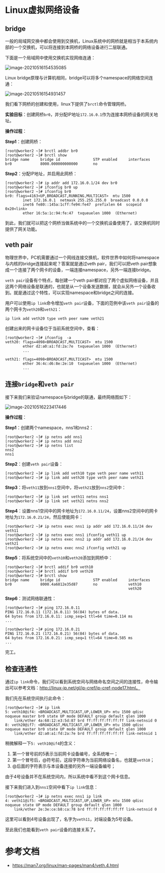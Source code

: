 

# Linux虚拟网络设备

## bridge

一般的局域网交换中都会使用到交换机，Linux系统中的网桥就是相当于本系统内部的一个交换机，可以将连接到本网桥的网络设备进行二层联通。

下面是一个局域网中使用交换机实现网络连通：

![image-20210516154535085](D:\GitRepoWork\Github\psbec\CloudNative-Network\Linux\image\image-20210516154535085.png)



Linux bridge原理与计算机相同，bridge可以将多个namespace的网络空间连通：

![image-20210516154931457](D:\GitRepoWork\Github\psbec\CloudNative-Network\Linux\image\image-20210516154931457.png)

我们看下网桥的创建和使用，linux下提供了`brctl`命令管理网桥。



**实验目标**：创建网桥`br0`，并分配IP地址`172.16.0.1`作为连接本网桥设备的网关地址。

**操作过程**：

**Step1**：创建网桥：

```
[root@worker2 ~]# brctl addbr br0
[root@worker2 ~]# brctl show
bridge name     bridge id               STP enabled     interfaces
br0             8000.000000000000       no
```



**Step2**：分配IP地址，并启用此网桥：

```
[root@worker2 ~]# ip addr add 172.16.0.1/24 dev br0
[root@worker2 ~]# ifconfig br0 up
[root@worker2 ~]# ifconfig br0
br0: flags=4163<UP,BROADCAST,RUNNING,MULTICAST>  mtu 1500
        inet 172.16.0.1  netmask 255.255.255.0  broadcast 0.0.0.0
        inet6 fe80::145a:1cff:fe94:fe47  prefixlen 64  scopeid 0x20<link>
        ether 16:5a:1c:94:fe:47  txqueuelen 1000  (Ethernet)
```



到此，我们就可以把这个网桥当做系统中的一个交换机设备使用了，该交换机同时提供了网关功能。



## veth pair

物理世界中，PC机需要通过一个网线连接交换机，软件世界中如何将namespace与内核的bridge连接起来呢？答案就是通过veth pair，我们可以把veth pair想象成一个连接了两个网卡的设备，一端连接namespace，另外一端连接bridge。

`veth pair`设备有个特点，每创建一个veth pair都对应了两个虚拟网络设备，并且这两个网络设备是联通的，也就是从一个设备发送数据，就会从另外一个设备收到。就是通过这个特性，可以实现namespace和bridge之间的连接。

用户可以使用`ip link`命令增加`veth pair`设备，下面的范例中该`veth pair`设备的两个网卡为`veth20`和`veth21`：

```
ip link add veth20 type veth peer name veth21
```



创建出来的网卡设备位于当前系统空间中，查看：

```
[root@worker2 ~]# ifconfig  -a
veth20: flags=4098<BROADCAST,MULTICAST>  mtu 1500
        ether d2:a0:a1:fd:2a:7e  txqueuelen 1000  (Ethernet)
		...
		
veth21: flags=4098<BROADCAST,MULTICAST>  mtu 1500
        ether 36:4c:d6:8e:2e:10  txqueuelen 1000  (Ethernet)
		...
```



## 连接`bridge`和`veth pair`

接下来我们来验证namespace与bridge的联通，最终网络图如下：

![image-20210516223417446](D:\GitRepoWork\Github\psbec\CloudNative-Network\Linux\image\image-20210516223417446.png)



**操作过程**：

**Step1**：创建两个namespace，nns1和nns2：

```
[root@worker2 ~]# ip netns add nns1
[root@worker2 ~]# ip netns add nns2
[root@worker2 ~]# ip netns list
nns2
nns1
```



**Step2**：创建`veth pair`设备：

```
[root@worker2 ~]# ip link add veth10 type veth peer name veth11
[root@worker2 ~]# ip link add veth20 type veth peer name veth21
```



**Step3**：将`veth11`放到`nns1`空间中，将`veth21`放到`nns2`空间中：

```
[root@worker2 ~]# ip link set veth11 netns nns1
[root@worker2 ~]# ip link set veth21 netns nns2
```



**Step4**：设置nns1空间中的网卡地址为`172.16.0.11/24`，设置nns2空间中的网卡地址为`172.16.0.21/24`，然后使能网卡：

```
[root@worker2 ~]# ip netns exec nns1 ip addr add 172.16.0.11/24 dev veth11
[root@worker2 ~]# ip netns exec nns1 ifconfig veth11 up
[root@worker2 ~]# ip netns exec nns2 ip addr add 172.16.0.21/24 dev veth21
[root@worker2 ~]# ip netns exec nns2 ifconfig veth21 up
```



**Step5**：将系统空间中的`veth10`和`veth20`添加到网桥中：

```
[root@worker2 ~]# brctl addif br0 veth10
[root@worker2 ~]# brctl addif br0 veth20
[root@worker2 ~]# brctl show
bridge name     bridge id               STP enabled     interfaces
br0             8000.4a6812e35d87       no              veth10
                                                        veth20
```



**Step6**：测试网络联通性：

```
[root@worker2 ~]# ping 172.16.0.11
PING 172.16.0.11 (172.16.0.11) 56(84) bytes of data.
64 bytes from 172.16.0.11: icmp_seq=1 ttl=64 time=0.114 ms
...

[root@worker2 ~]# ping 172.16.0.21
PING 172.16.0.21 (172.16.0.21) 56(84) bytes of data.
64 bytes from 172.16.0.21: icmp_seq=1 ttl=64 time=0.585 ms
...
```



完工。



## 检查连通性

通过`ip link`命令，我们可以看到系统空间与网络命名空间之间的连接性，命令输出可以参考文档：http://linux-ip.net/gl/ip-cref/ip-cref-node17.html。

我们先在系统空间执行此命令：

```
[root@worker2 ~]# ip link 
5: veth10@if4: <BROADCAST,MULTICAST,UP,LOWER_UP> mtu 1500 qdisc noqueue master br0 state UP mode DEFAULT group default qlen 1000
    link/ether 4a:68:12:e3:5d:87 brd ff:ff:ff:ff:ff:ff link-netnsid 0
8: veth20@if7: <BROADCAST,MULTICAST,UP,LOWER_UP> mtu 1500 qdisc noqueue master br0 state UP mode DEFAULT group default qlen 1000
    link/ether d2:a0:a1:fd:2a:7e brd ff:ff:ff:ff:ff:ff link-netnsid 1
```



稍微解释一下`5: veth10@if4`的含义：

1. 第一个冒号前的5表示当前网卡设备编号，全系统唯一；
2. 第一个冒号后，@符号前，这段字符串为当前网络设备名，也就是`veth10`；
3. @后面的字符表示与本设备连接的另外一端设备编号；



由于4号设备并不在系统空间内，所以系统中看不到这个网卡信息。

接下来我们进入到`nns1`空间中看下`ip link`信息：

```
[root@worker2 ~]# ip netns exec nns1 ip link
4: veth11@if5: <BROADCAST,MULTICAST,UP,LOWER_UP> mtu 1500 qdisc noqueue state UP mode DEFAULT group default qlen 1000
    link/ether 2e:3e:ce:b8:ca:78 brd ff:ff:ff:ff:ff:ff link-netnsid 0
```



这里可以看到4号设备出现了，名字为`veth11`，对端设备为5号设备。

至此我们也能看到`veth pair`设备的连接关系了。



# 参考文档



- https://man7.org/linux/man-pages/man4/veth.4.html
